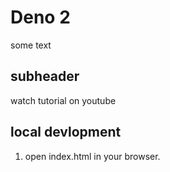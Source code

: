 # Deno 2

some text


## subheader

watch tutorial on youtube

## local devlopment

1. open index.html in your browser.
